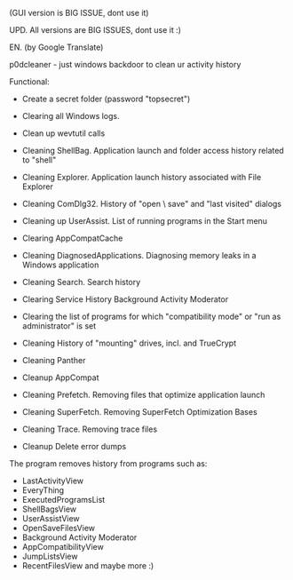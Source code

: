 
(GUI version is BIG ISSUE, dont use it) 

UPD. All versions are BIG ISSUES, dont use it :)

EN. (by Google Translate)

p0dcleaner - just windows backdoor to clean ur activity history

Functional:

  + Create a secret folder (password "topsecret")
  
  + Clearing all Windows logs.
  + Clean up wevtutil calls
  + Cleaning ShellBag. Application launch and folder access history related to "shell"
  + Cleaning Explorer. Application launch history associated with File Explorer
  + Cleaning ComDlg32. History of "open \ save" and "last visited" dialogs
  + Cleaning up UserAssist. List of running programs in the Start menu
  + Clearing AppCompatCache
  + Cleaning DiagnosedApplications. Diagnosing memory leaks in a Windows application
  + Cleaning Search. Search history
  + Clearing Service History Background Activity Moderator
  + Clearing the list of programs for which "compatibility mode" or "run as administrator" is set
  + Cleaning History of "mounting" drives, incl. and TrueCrypt
  + Cleaning Panther
  + Cleanup AppCompat
  + Cleaning Prefetch. Removing files that optimize application launch
  + Cleaning SuperFetch. Removing SuperFetch Optimization Bases
  + Cleaning Trace. Removing trace files
  + Cleanup Delete error dumps
  
The program removes history from programs such as:

  - LastActivityView
  - EveryThing
  - ExecutedProgramsList 
  - ShellBagsView
  - UserAssistView
  - OpenSaveFilesView
  - Background Activity Moderator
  - AppCompatibilityView
  - JumpListsView 
  - RecentFilesView
    and maybe more :)
